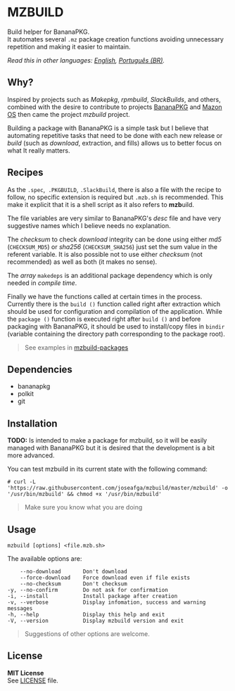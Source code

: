 MZBUILD
==========
Build helper for BananaPKG.  
It automates several `.mz` package creation functions avoiding unnecessary repetition and making it easier to maintain.

*Read this in other languages: [English](README.md), [Português (BR)](README.pt-BR.md).*

Why?
----------
Inspired by projects such as *Makepkg*, *rpmbuild*, *SlackBuilds*, and others, combined with the desire to contribute to projects [BananaPKG](https://bananapkg.github.io/) and [Mazon OS](https://github.com/mazonos/) then came the project *mzbuild* project.

Building a package with BananaPKG is a simple task but I believe that automating repetitive tasks that need to be done with each new release or *build* (such as *download*, extraction, and fills) allows us to better focus on what It really matters.

Recipes
----------
As the `.spec`,` .PKGBUILD`, `.SlackBuild`, there is also a file with the recipe to follow, no specific extension is required but `.mzb.sh` is recommended. This make it explicit that it is a shell script as it also refers to **mzb**uild.

The file variables are very similar to BananaPKG's *desc* file and have very suggestive names which I believe needs no explanation.

The *checksum* to check *download* integrity can be done using either *md5* (`CHECKSUM_MD5`) or *sha256* (`CHECKSUM_SHA256`) just set the sum value in the referent variable. It is also possible not to use either *checksum* (not recommended) as well as both (it makes no sense).

The *array* `makedeps` is an additional package dependency which is only needed in *compile time*.

Finally we have the functions called at certain times in the process. Currently there is the `build ()` function called right after extraction which should be used for configuration and compilation of the application. While the `package ()` function is executed right after `build ()` and before packaging with BananaPKG, it should be used to install/copy files in `bindir` (variable containing the directory path corresponding to the package root).

> See examples in [mzbuild-packages](https://github.com/joseafga/mzbuild-packages)

Dependencies
----------
- bananapkg
- polkit
- git

Installation
----------
**TODO:** Is intended to make a package for mzbuild, so it will be easily managed with BananaPKG but it is desired that the development is a bit more advanced.

You can test mzbuild in its current state with the following command:

    # curl -L 'https://raw.githubusercontent.com/joseafga/mzbuild/master/mzbuild' -o '/usr/bin/mzbuild' && chmod +x '/usr/bin/mzbuild'

> Make sure you know what you are doing

Usage
------
    mzbuild [options] <file.mzb.sh>

The available options are:

        --no-download       Don't download
        --force-download    Force download even if file exists
        --no-checksum       Don't checksum
    -y, --no-confirm        Do not ask for confirmation
    -i, --install           Install package after creation
    -v, --verbose           Display infomation, success and warning messages
    -h, --help              Display this help and exit
    -V, --version           Display mzbuild version and exit

> Suggestions of other options are welcome.

License
------
**MIT License**  
See [LICENSE](LICENSE) file.
